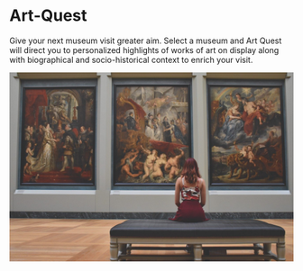 # Art-Quest
Give your next museum visit greater aim. Select a museum and Art Quest will direct you to personalized highlights of works of art on display along with biographical and socio-historical context to enrich your visit.

![Woman sitting on a bench and viewing paintings by Rubens](./public/images/viewingartatmuseum.jpg)